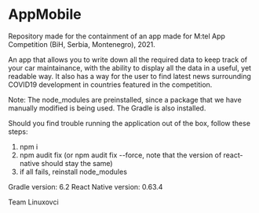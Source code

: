 # AppMobile
Repository made for the containment of an app made for M:tel App Competition (BiH, Serbia, Montenegro), 2021.

An app that allows you to write down all the required data to keep track of your car maintainance, with the ability to display all the data in a useful, yet readable way.
It also has a way for the user to find latest news surrounding COVID19 development in countries featured in the competition.


Note:
The node_modules are preinstalled, since a package that we have manually modified is being used. The Gradle is also installed.

Should you find trouble running the application out of the box, follow these steps:
1. npm i
2. npm audit fix (or npm audit fix --force, note that the version of react-native should stay the same)
3. if all fails, reinstall node_modules

Gradle version: 6.2
React Native version: 0.63.4

Team Linuxovci
